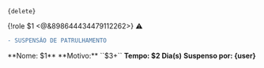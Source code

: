 	{delete}
{!role $1 <@&898644434479112262>}
⚠️ 
```diff
- SUSPENSÃO DE PATRULHAMENTO
```

**Nome: $1**
**Motivo:** ``$3+``
**Tempo: $2 Dia(s)**
**Suspenso por: {user}**